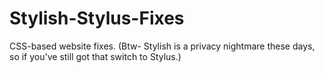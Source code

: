 # Stylish-Stylus-Fixes
CSS-based website fixes. (Btw- Stylish is a privacy nightmare these days, so if you've still got that switch to Stylus.)
